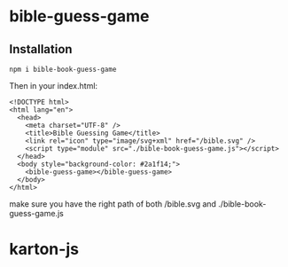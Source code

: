# bible-guess-game

## Installation

```
npm i bible-book-guess-game
```

Then in your index.html:
```
<!DOCTYPE html>
<html lang="en">
  <head>
    <meta charset="UTF-8" />
    <title>Bible Guessing Game</title>
    <link rel="icon" type="image/svg+xml" href="/bible.svg" />
    <script type="module" src="./bible-book-guess-game.js"></script>
  </head>
  <body style="background-color: #2a1f14;">
    <bible-guess-game></bible-guess-game>
  </body>
</html>
```
make sure you have the right path of both /bible.svg and ./bible-book-guess-game.js
# karton-js
